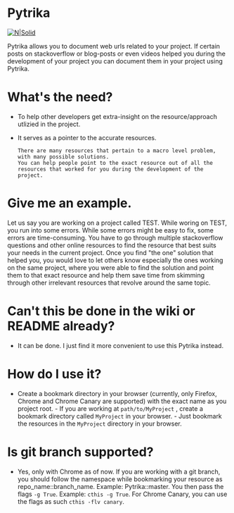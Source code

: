 # Pytrika

[![N|Solid](https://upload.wikimedia.org/wikipedia/commons/thumb/f/f8/Echo_pagelinked.svg/96px-Echo_pagelinked.svg.png)]()

Pytrika allows you to document web urls related to your project. If certain posts on stackoverflow or blog-posts or even videos helped you during the development of your project you can document them in your project using Pytrika.

# What's the need?

  + To help other developers get extra-insight on the resource/approach utlizied in the project.
  + It serves as a pointer to the accurate resources.

        There are many resources that pertain to a macro level problem, with many possible solutions. 
        You can help people point to the exact resource out of all the resources that worked for you during the development of the project.

# Give me an example.

Let us say you are working on a project called TEST. While woring on TEST, you run into some errors. While some errors might be easy to fix, some errors are time-consuming. You have to go through multiple stackoverflow questions and other online resources to find the resource that best suits your needs in the current project. Once you find "the one" solution that helped you, you would love to let others know especially the ones working on the same project, where you were able to find the solution and point them to that exact resource and help them save time from skimming through other irrelevant resources that revolve around the same topic.

# Can't this be done in the wiki or README already?

+ It can be done. I just find it more convenient to use this Pytrika instead.

# How do I use it?
+ Create a bookmark directory in your browser (currently, only Firefox, Chrome
  and Chrome Canary are supported) with the exact name as you project root.
        - If you are working at `path/to/MyProject` , create a bookmark directory called `MyProject` in your browser.
        - Just bookmark the resources in the `MyProject` directory in your browser.

# Is git branch supported?
+ Yes, only with Chrome as of now. If you are working with a git branch, you should follow the namespace
  while bookmarking your resource as repo_name::branch_name. Example:
  Pytrika::master. You then pass the flags `-g True`. Example: `cthis -g True`.
  For Chrome Canary, you can use the flags as such `cthis -flv canary`.
